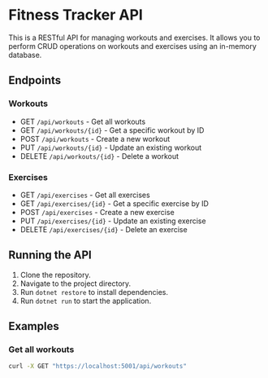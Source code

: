 # Fitness Tracker API

This is a RESTful API for managing workouts and exercises. It allows you to perform CRUD operations on workouts and exercises using an in-memory database.

## Endpoints

### Workouts

- GET `/api/workouts` - Get all workouts
- GET `/api/workouts/{id}` - Get a specific workout by ID
- POST `/api/workouts` - Create a new workout
- PUT `/api/workouts/{id}` - Update an existing workout
- DELETE `/api/workouts/{id}` - Delete a workout

### Exercises

- GET `/api/exercises` - Get all exercises
- GET `/api/exercises/{id}` - Get a specific exercise by ID
- POST `/api/exercises` - Create a new exercise
- PUT `/api/exercises/{id}` - Update an existing exercise
- DELETE `/api/exercises/{id}` - Delete an exercise

## Running the API

1. Clone the repository.
2. Navigate to the project directory.
3. Run `dotnet restore` to install dependencies.
4. Run `dotnet run` to start the application.

## Examples

### Get all workouts

```sh
curl -X GET "https://localhost:5001/api/workouts"
